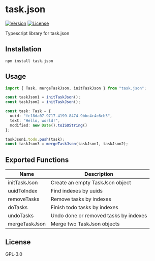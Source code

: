 # task.json

[![Version](https://img.shields.io/npm/v/task.json.svg)](https://npmjs.org/package/task.json)
[![License](https://img.shields.io/npm/l/task.json.svg)](https://github.com/DCsunset/task.json/blob/master/package.json)

Typescript library for task.json

## Installation

```
npm install task.json
```


## Usage

```ts
import { Task, mergeTaskJson, initTaskJson } from "task.json";

const taskJson1 = initTaskJson();
const taskJson2 = initTaskJson();

const task: Task = {
  uuid: "fc18da07-9717-4199-8474-9bbc4c4c6cb5",
  text: "Hello, world!",
  modified: new Date().toISOString()
};

taskJson1.todo.push(task);
const taskJson3 = mergeTaskJson(taskJson1, taskJson2);
```


## Exported Functions

| Name          | Description                           |
| ------------- | ------------------------------------- |
| initTaskJson  | Create an empty TaskJson object       |
| uuidToIndex   | Find indexes by uuids                 |
| removeTasks   | Remove tasks by indexes               |
| doTasks       | Finish todo tasks by indexes          |
| undoTasks     | Undo done or removed tasks by indexes |
| mergeTaskJson | Merge two TaskJson objects            |

## License

GPL-3.0
